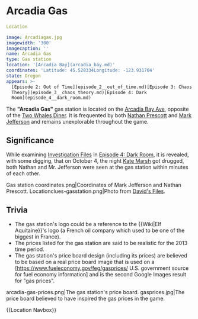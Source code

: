 #  Arcadia Gas 

```yaml
Location

image: Arcadiagas.jpg
imagewidth: '300'
imagecaption: ''
name: Arcadia Gas
type: Gas station
location: '[Arcadia Bay](arcadia_bay.md)'
coordinates: 'Latitude: 45.528334Longitude: -123.931704'
state: Oregon
appears: >-
  [Episode 2: Out of Time](episode_2__out_of_time.md)[Episode 3: Chaos
  Theory](episode_3__chaos_theory.md)[Episode 4: Dark
  Room](episode_4__dark_room.md)
```

The **"Arcadia Gas"** gas station is located on the [Arcadia Bay Ave](arcadia_bay_ave.md), opposite of the [Two Whales Diner](two_whales_diner.md). It is frequented by both [Nathan Prescott](nathan_prescott.md) and [Mark Jefferson](mark_jefferson.md) and remains unexplorable throughout the game.

##  Significance 
While examining [Investigation Files](evidence.md) in [Episode 4: Dark Room](episode_4.md), it is revealed, with some digging, that on October 4, the night [Kate Marsh](kate_marsh.md) got drugged, both Nathan and Mr. Jefferson were seen at the gas station within minutes of each other.

Gas station coordinates.png|Coordinates of Mark Jefferson and Nathan Prescott.
Locationclues-gasstation.png|Photo from [David's Files](david_s_files.md).

##  Trivia 
* The gas station's logo could be a reference to the {{Wiki|Elf Aquitaine}}'s logo (a French oil company which used to be one of the biggest in France).
* The prices listed for the gas station are said to be realistic for the 2013 time period.
* The gas station's price board design (including its prices) are believed to be based on a real price board image that is used on a [https://www.fueleconomy.gov/feg/gasprices/ U.S. government source for fuel economy information] and is the second Google Images result for "gas prices".

arcadia-gas-prices.png|The gas station's price board.
gasprices.jpg|The price board believed to have inspired the gas prices in the game.

{{Location Navbox}}

